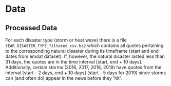 # **Data**

## **Processed Data**

For each disaster type (storm or heat wave) there is a file ``YEAR_DISASTER_TYPE_filtered_csv.bz2`` which contains all quotes pertaining to the corresponding natural disaster during its timeframe (start and end dates from emdat dataset). If, however, the natural disaster lasted less than 31 days, the quotes are in the time interval [start, end + 10 days]. Additionally, certain storms (2016, 2017, 2018, 2019) have quotes from the interval [start - 2 days, end + 10 days] (start - 5 days for 2019) since storms can (and often do) appear in the news before they 'hit'.